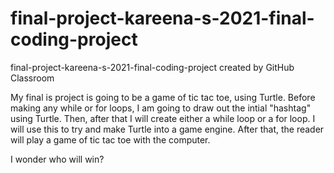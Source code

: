 # final-project-kareena-s-2021-final-coding-project
final-project-kareena-s-2021-final-coding-project created by GitHub Classroom

My final is project is going to be a game of tic tac toe, using Turtle. 
Before making any while or for loops, I am going to draw out the intial "hashtag" using Turtle.
Then, after that I will create either a while loop or a for loop. I will use this to try and make Turtle into a game engine. After that, the reader will play a game of tic tac toe with the computer. 

I wonder who will win?
